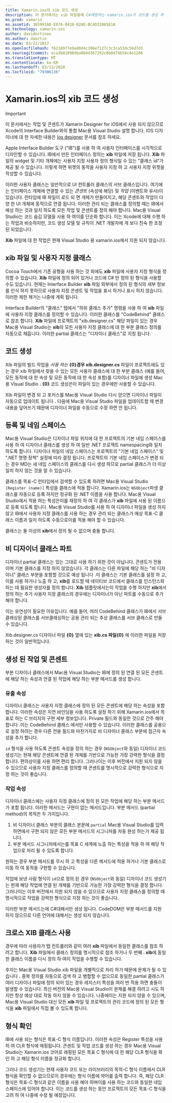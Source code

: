 ```yaml
---
title: Xamarin.ios의 xib 코드 생성
description: 이 문서에서는 xib 파일을에 C#매핑하는 xamarin.ios가 코드를 생성 하 여 프로그래밍 방식으로 시각적 컨트롤에 액세스할 수 있도록 하는 방법을 설명 합니다.
ms.prod: xamarin
ms.assetid: 365991A8-E07A-0420-D28E-BC4D32065E1A
ms.technology: xamarin-ios
author: davidortinau
ms.author: daortin
ms.date: 03/21/2017
ms.openlocfilehash: f6218977e9ad0d4c396ef127c3c3ca53dc56d7d3
ms.sourcegitcommit: eca3b01098dba004d367292c8b0d74b58c4e1206
ms.translationtype: MT
ms.contentlocale: ko-KR
ms.lasthandoff: 03/13/2020
ms.locfileid: "79306136"
---
```

# <a name="xib-code-generation-in-xamarinios"></a>Xamarin.ios의 xib 코드 생성

> [!IMPORTANT]
> 이 문서에서는 작업 및 콘센트가 Xamarin Designer for iOS에서 사용 되지 않으므로 Xcode의 Interface Builder와의 통합 Mac용 Visual Studio 설명 합니다. IOS 디자이너에 대 한 자세한 내용은 [Ios designer](~/ios/user-interface/designer/index.md) 문서를 참조 하세요.

Apple Interface Builder 도구 ("IB")를 사용 하 여 사용자 인터페이스를 시각적으로 디자인할 수 있습니다. IB에서 만든 인터페이스 정의는 **xib** 파일에 저장 됩니다. **Xib** 파일의 widget 및 기타 개체에는 사용자 지정 사용자 정의 형식일 수 있는 "클래스 id"가 제공 될 수 있습니다. 이렇게 하면 위젯의 동작을 사용자 지정 하 고 사용자 지정 위젯을 작성할 수 있습니다.

이러한 사용자 클래스는 일반적으로 UI 컨트롤러 클래스의 서브 클래스입니다. 여기에는 인터페이스 개체에 연결할 수 있는 *콘센트* (속성에 해당) 및 *작업* (이벤트와 유사)이 있습니다. 런타임에 IB 파일이 로드 되 면 개체가 만들어지고, 해당 콘센트와 작업이 다양 한 UI 개체에 동적으로 연결 됩니다. 이러한 관리 되는 클래스를 정의할 때는 IB에서 예상 하는 것과 일치 하도록 모든 작업 및 콘센트를 정의 해야 합니다. Mac용 Visual Studio는 코드 숨김 모델을 사용 하 여이를 단순화 합니다. 이는 Xcode에 대해 수행 하는 작업과 비슷하지만, 코드 생성 모델 및 규칙이 .NET 개발자에 게 보다 친숙 한 조정 된 되었습니다.

**Xib** 파일에 대 한 작업은 현재 Visual Studio 용 xamarin.ios에서 지원 되지 않습니다.

## <a name="xib-files-and-custom-classes"></a>xib 파일 및 사용자 지정 클래스

Cocoa Touch에서 기존 유형을 사용 하는 것 외에도 **xib** 파일에 사용자 지정 형식을 정의할 수 있습니다. **Xib** 파일에 정의 되어 있거나 코드에 C# 만 정의 된 형식을 사용할 수도 있습니다. 현재는 Interface Builder **xib** 파일 외부에서 정의 된 형식의 세부 정보를 인식 하지 못하므로 사용자 지정 콘센트 및 작업을 표시 하거나 표시 하지 않습니다. 이러한 제한 제거는 나중에 계획 됩니다.

Interface Builder의 "클래스" 탭에서 "하위 클래스 추가" 명령을 사용 하 여 **xib** 파일에 사용자 지정 클래스를 정의할 수 있습니다. 이러한 클래스를 "CodeBehind" 클래스로 참조 합니다. **Xib** 파일에 프로젝트의 "xib.designer.cs" 해당 파일이 있는 경우 Mac용 Visual Studio는 **xib**의 모든 사용자 지정 클래스에 대 한 부분 클래스 정의를 자동으로 채웁니다. 이러한 partial 클래스는 "디자이너 클래스"로 지칭 됩니다.

## <a name="generating-code"></a>코드 생성

Xib 파일의 빌드 작업을 *사용 하는* **{0}경우 xib.designer.cs** 파일이 프로젝트에도 있는 경우 xib 파일에서 찾을 수 있는 모든 사용자 클래스에 대 한 부분 클래스 (예를 들어, 모든 동작에 대 한 속성 및 모든 동작에 대 한 속성 포함)를 디자이너 파일에 생성 Mac용 Visual Studio **.** **{0}** 코드 생성은이 파일이 있는 경우에만 사용할 수 있습니다.

Xib 파일이 변경 되 고 포커스를 Mac용 Visual Studio 다시 얻으면 디자이너 파일이 자동으로 업데이트 됩니다 **.** 다음에 Mac용 Visual Studio 파일을 업데이트할 때 변경 내용을 덮어쓰기 때문에 디자이너 파일을 수동으로 수정 하면 안 됩니다.

## <a name="registration-and-namespaces"></a>등록 및 네임 스페이스

Mac용 Visual Studio은 디자이너 파일 위치에 대 한 프로젝트의 기본 네임 스페이스를 사용 하 여 디자이너 클래스를 생성 하 여 일반 .NET 프로젝트 namespacing와 일치 하도록 합니다. 디자이너 파일의 네임 스페이스는 프로젝트의 "기본 네임 스페이스" 및 ".NET 명명 정책" 설정에 따라 결정 됩니다. 프로젝트의 기본 네임 스페이스가 변경 되는 경우 MD는 새 네임 스페이스의 클래스를 다시 생성 하므로 partial 클래스가 더 이상 일치 하지 않는 것을 알 수 있습니다.

클래스를 목표-C 런타임에서 검색할 수 있도록 하려면 Mac용 Visual Studio `[Register (name)]` 특성을 클래스에 적용 합니다. Xamarin.ios는 `NSObject`파생 클래스를 자동으로 등록 하지만 정규화 된 .NET 이름을 사용 합니다. Mac용 Visual Studio에서 적용 하는 특성은이를 재정의 하 여 각 클래스가 **xib** 파일에 사용 된 이름으로 등록 되도록 합니다. Mac용 Visual Studio를 사용 하 여 디자이너 파일을 생성 하지 않고 IB에서 사용자 지정 클래스를 사용 하는 경우 관리 되는 클래스가 예상 목표-C 클래스 이름과 일치 하도록 수동으로이를 적용 해야 할 수 있습니다.

클래스는 둘 이상의 **xib**에서 정의 될 수 없으며 충돌 합니다.

## <a name="non-designer-class-parts"></a>비 디자이너 클래스 파트

디자이너 partial 클래스는 있는 그대로 사용 하기 위한 것이 아닙니다. 콘센트가 전용 이며 기본 클래스를 지정 하지 않았습니다. 각 클래스는 다른 파일에 해당 하는 "비 디자이너" 클래스 부분을 포함할 것으로 예상 됩니다 .이 클래스는 기본 클래스를 설정 하 고,이를 사용 하거나 노출 하 고, **xib**를 로드할 때 네이티브 코드에서 클래스를 인스턴스화하는 데 필요한 생성자를 정의 합니다. **Xib** 템플릿에서는이 작업을 수행 하지만 **xib**에서 정의 하는 추가 사용자 지정 클래스의 경우에는 디자이너가 아닌 파트를 수동으로 추가 해야 합니다.

이는 유연성이 필요한 이유입니다. 예를 들어, 여러 CodeBehind 클래스가 IB에서 서브클래싱된 클래스를 서브클래싱하는 공용 관리 되는 추상 클래스를 서브 클래스로 만들 수 있습니다.

Xib.designer.cs 디자이너 파일 **{0}** 옆에 있는 **xib.cs 파일{0}** 에 이러한 파일을 저장 하는 것이 일반적입니다.

<a name="generated" />

## <a name="generated-actions-and-outlets"></a>생성 된 작업 및 콘센트

부분 디자이너 클래스에서 Mac용 Visual Studio는 IB에 정의 된 연결 된 모든 콘센트에 해당 하는 속성과 연결 된 작업에 해당 하는 부분 메서드를 생성 합니다.

### <a name="outlet-properties"></a>유출 속성

디자이너 클래스는 사용자 지정 클래스에 정의 된 모든 콘센트에 해당 하는 속성을 포함 합니다. 이러한 속성은 지연 바인딩을 사용 하도록 설정 하기 위해 Xamarin.ios에서 목표로 하는 C 브리지의 구현 세부 정보입니다. Private 필드와 동일한 것으로 간주 해야 합니다 .이는 CodeBehind 클래스 에서만 사용할 수 있습니다. 이러한 클래스를 공용으로 설정 하려는 경우 다른 전용 필드와 마찬가지로 비 디자이너 클래스 부분에 접근자 속성을 추가 합니다.

`id` 형식을 사용 하도록 콘센트 속성을 정의 하는 경우 (`NSObject`와 동일) 디자이너 코드 생성기는 현재 해당 콘센트에 연결 된 개체를 기반으로 가능한 가장 강력한 형식을 결정 합니다. 편의상이를 사용 하면 편리 합니다.
그러나이는 이후 버전에서 지원 되지 않을 수 있으므로 사용자 지정 클래스를 정의할 때 콘센트를 명시적으로 강력한 형식으로 지정 하는 것이 좋습니다.

### <a name="action-properties"></a>작업 속성

디자이너 클래스에는 사용자 지정 클래스에 정의 된 모든 작업에 해당 하는 부분 메서드가 포함 됩니다. 이러한 메서드는 구현이 없는 메서드입니다. 부분 메서드 (partial method)의 목적은 두 가지입니다.

1. 비 디자이너 클래스 부분의 클래스 본문에 `partial` Mac용 Visual Studio를 입력 하면에서 구현 되지 않은 모든 부분 메서드의 시그니처를 자동 완성 하는가 제공 됩니다.
2. 부분 메서드 시그니처에서는를 목표 C 세계에 노출 하는 특성을 적용 하 여 해당 작업으로 처리 될 수 있도록 합니다.

원하는 경우 부분 메서드를 무시 하 고 특성을 다른 메서드에 적용 하거나 기본 클래스로 이동 하 여 동작을 구현할 수 있습니다.

작업에 보낸 사람 형식이 `id`으로 정의 된 경우 (`NSObject`와 동일) 디자이너 코드 생성기는 현재 해당 작업에 연결 된 개체를 기반으로 가능한 가장 강력한 형식을 결정 합니다. 그러나이는 이후 버전에서 지원 되지 않을 수 있으므로 사용자 지정 클래스를 정의할 때 명시적으로 작업을 강력한 형식으로 지정 하는 것이 좋습니다.

이러한 부분 메서드는에 C#대해서만 생성 됩니다. CodeDOM은 부분 메서드를 지원 하지 않으므로 다른 언어에 대해서는 생성 되지 않습니다.

## <a name="cross-xib-class-usage"></a>크로스 XIB 클래스 사용

경우에 따라 사용자가 탭 컨트롤러와 같이 여러 **xib** 파일에서 동일한 클래스를 참조 하려고 합니다. **Xib** 파일에서 클래스 정의를 명시적으로 참조 하거나 두 번째 **. xib**에 동일한 클래스 이름을 다시 정의 하 여이 작업을 수행할 수 있습니다.

후자는 Mac용 Visual Studio xib 파일을 개별적으로 처리 하기 때문에 문제가 될 수 있습니다 **.** 중복 정의를 자동으로 검색 하 고 병합할 수 없으므로 동일한 partial 클래스가 여러 디자이너 파일에 정의 되어 있는 경우 레지스터 특성을 여러 번 적용 하면 충돌이 발생할 수 있습니다. 최신 버전의 Mac용 Visual Studio이 문제를 해결 하려고 시도 하지만 항상 예상 대로 작동 하지 않을 수 있습니다. 나중에이는 지원 되지 않을 수 있으며, Mac용 Visual Studio 대신 모든 **xib** 파일 및 프로젝트의 관리 코드에 정의 된 모든 형식을 **xib** 파일에서 직접 볼 수 있도록 합니다.

## <a name="type-resolution"></a>형식 확인

IB에 사용 되는 형식은 목표-C 형식 이름입니다. 이러한 속성은 Register 특성을 사용 하 여 CLR 형식에 매핑됩니다. 콘센트 및 작업 코드를 생성 하는 경우 Mac용 Visual Studio는 Xamarin.ios 코어로 래핑된 모든 목표 C 형식에 대 한 해당 CLR 형식을 확인 하 고 해당 형식 이름을 정규화 합니다.

그러나 코드 생성기는 현재 사용자 코드 또는 라이브러리의 목적-C 형식 이름에서 CLR 형식을 확인할 수 없으므로이 경우에는 형식 이름에 약어를 출력 합니다. 즉, 해당 CLR 형식은 목표-C 형식과 같은 이름을 사용 해야 하며이를 사용 하는 코드와 동일한 네임 스페이스에 있어야 합니다. 이는 코드를 생성 하는 동안 프로젝트의 모든 목표-C 형식을 고려 하 여 나중에 수정 될 예정입니다.
